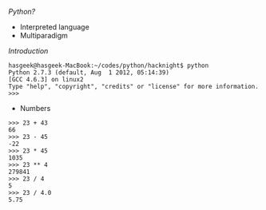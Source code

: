 *Python?* 

- Interpreted language
- Multiparadigm

*Introduction*
```
hasgeek@hasgeek-MacBook:~/codes/python/hacknight$ python
Python 2.7.3 (default, Aug  1 2012, 05:14:39) 
[GCC 4.6.3] on linux2
Type "help", "copyright", "credits" or "license" for more information.
>>> 
```
- Numbers
```
>>> 23 + 43
66
>>> 23 - 45
-22
>>> 23 * 45
1035
>>> 23 ** 4
279841
>>> 23 / 4
5
>>> 23 / 4.0
5.75

```
